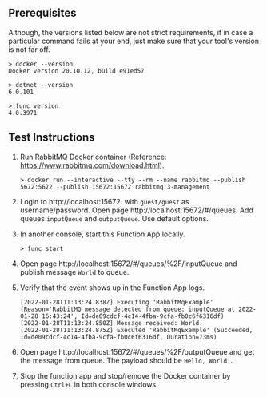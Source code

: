 ## Prerequisites

Although, the versions listed below are not strict requirements, if in case a particular command fails at your end, just make sure that your tool's version is not far off.

```console
> docker --version
Docker version 20.10.12, build e91ed57

> dotnet --version
6.0.101

> func version
4.0.3971
```

## Test Instructions

1. Run RabbitMQ Docker container (Reference: https://www.rabbitmq.com/download.html).

    ```console
    > docker run --interactive --tty --rm --name rabbitmq --publish 5672:5672 --publish 15672:15672 rabbitmq:3-management
    ```

2. Login to http://localhost:15672. with `guest/guest` as username/password. Open page http://localhost:15672/#/queues. Add queues `inputQueue` and `outputQueue`. Use default options.

3. In another console, start this Function App locally.

    ```console
    > func start
    ```

4. Open page http://localhost:15672/#/queues/%2F/inputQueue and publish message `World` to queue.

5. Verify that the event shows up in the Function App logs.

    ```log
    [2022-01-28T11:13:24.838Z] Executing 'RabbitMqExample' (Reason='RabbitMQ message detected from queue: inputQueue at 2022-01-28 16:43:24', Id=de09cdcf-4c14-4fba-9cfa-fb0c6f6316df)
    [2022-01-28T11:13:24.850Z] Message received: World.
    [2022-01-28T11:13:24.875Z] Executed 'RabbitMqExample' (Succeeded, Id=de09cdcf-4c14-4fba-9cfa-fb0c6f6316df, Duration=73ms)
    ```

6. Open page http://localhost:15672/#/queues/%2F/outputQueue and get the message from queue. The payload should be `Hello, World.`.

7. Stop the function app and stop/remove the Docker container by pressing `Ctrl+C` in both console windows.
